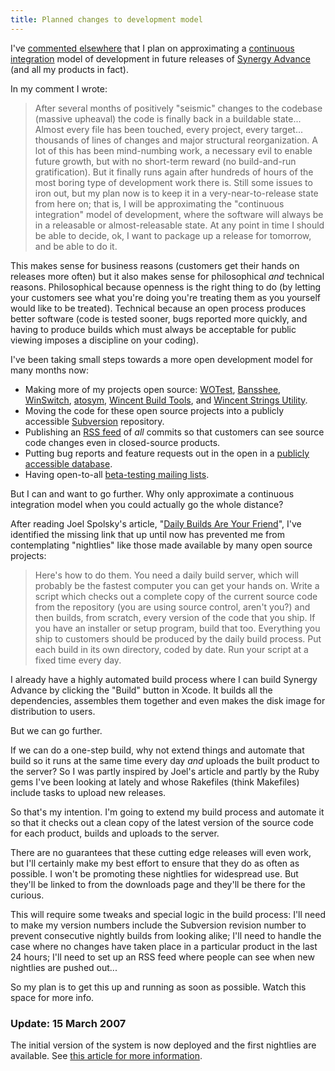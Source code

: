 ```yaml
---
title: Planned changes to development model
---
```


I've [commented elsewhere](http://www.wincent.com/a/support/forums/ubbthreads.php?ubb=showflatΝmber=1008&page=1) that I plan on approximating a [continuous integration](http://www.wincent.com/knowledge-base/continuous%20integration) model of development in future releases of [Synergy Advance](http://advance.wincent.com/) (and all my products in fact).

In my comment I wrote:

> After several months of positively "seismic" changes to the codebase (massive upheaval) the code is finally back in a buildable state... Almost every file has been touched, every project, every target... thousands of lines of changes and major structural reorganization. A lot of this has been mind-numbing work, a necessary evil to enable future growth, but with no short-term reward (no build-and-run gratification). But it finally runs again after hundreds of hours of the most boring type of development work there is. Still some issues to iron out, but my plan now is to keep it in a very-near-to-release state from here on; that is, I will be approximating the "continuous integration" model of development, where the software will always be in a releasable or almost-releasable state. At any point in time I should be able to decide, ok, I want to package up a release for tomorrow, and be able to do it.





This makes sense for business reasons (customers get their hands on releases more often) but it also makes sense for philosophical *and* technical reasons. Philosophical because openness is the right thing to do (by letting your customers see what you're doing you're treating them as you yourself would like to be treated). Technical because an open process produces better software (code is tested sooner, bugs reported more quickly, and having to produce builds which must always be acceptable for public viewing imposes a discipline on your coding).

I've been taking small steps towards a more open development model for many months now:

-   Making more of my projects open source: [WOTest](http://test.wincent.com), [Bansshee](http://bansshee.wincent.com/), [WinSwitch](http://winswitch.wincent.com), [atosym](http://www.wincent.com/a/products/atosym/), [Wincent Build Tools](http://www.wincent.com/a/products/buildtools/), and [Wincent Strings Utility](http://strings.wincent.com/).
-   Moving the code for these open source projects into a publicly accessible [Subversion](http://www.wincent.com/knowledge-base/Subversion) repository.
-   Publishing an [RSS feed](http://www.wincent.com/a/about/wincent/weblog/svn-log/atom.xml) of *all* commits so that customers can see source code changes even in closed-source products.
-   Putting bug reports and feature requests out in the open in a [publicly accessible database](http://bugs.wincent.com/).
-   Having open-to-all [beta-testing mailing lists](http://lists.wincent.com).

But I can and want to go further. Why only approximate a continuous integration model when you could actually go the whole distance?

After reading Joel Spolsky's article, "[Daily Builds Are Your Friend](http://www.joelonsoftware.com/articles/fog0000000023.html)", I've identified the missing link that up until now has prevented me from contemplating "nightlies" like those made available by many open source projects:

> Here's how to do them. You need a daily build server, which will probably be the fastest computer you can get your hands on. Write a script which checks out a complete copy of the current source code from the repository (you are using source control, aren't you?) and then builds, from scratch, every version of the code that you ship. If you have an installer or setup program, build that too. Everything you ship to customers should be produced by the daily build process. Put each build in its own directory, coded by date. Run your script at a fixed time every day.

I already have a highly automated build process where I can build Synergy Advance by clicking the "Build" button in Xcode. It builds all the dependencies, assembles them together and even makes the disk image for distribution to users.

But we can go further.

If we can do a one-step build, why not extend things and automate that build so it runs at the same time every day *and* uploads the built product to the server? So I was partly inspired by Joel's article and partly by the Ruby gems I've been looking at lately and whose Rakefiles (think Makefiles) include tasks to upload new releases.

So that's my intention. I'm going to extend my build process and automate it so that it checks out a clean copy of the latest version of the source code for each product, builds and uploads to the server.

There are no guarantees that these cutting edge releases will even work, but I'll certainly make my best effort to ensure that they do as often as possible. I won't be promoting these nightlies for widespread use. But they'll be linked to from the downloads page and they'll be there for the curious.

This will require some tweaks and special logic in the build process: I'll need to make my version numbers include the Subversion revision number to prevent consecutive nightly builds from looking alike; I'll need to handle the case where no changes have taken place in a particular product in the last 24 hours; I'll need to set up an RSS feed where people can see when new nightlies are pushed out...

So my plan is to get this up and running as soon as possible. Watch this space for more info.

### Update: 15 March 2007

The initial version of the system is now deployed and the first nightlies are available. See [this article for more information](http://www.wincent.com/s/nightlies/).
